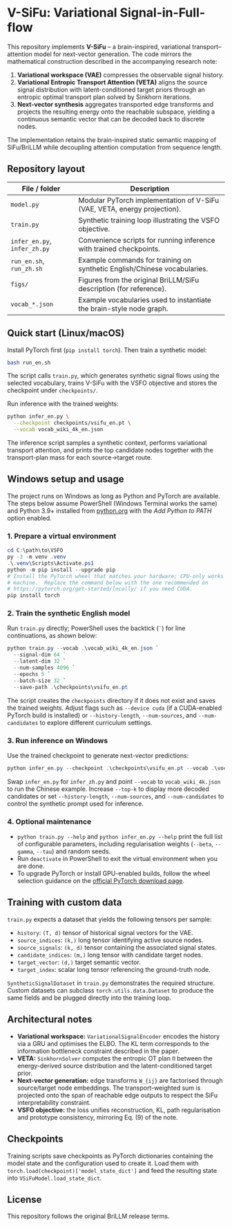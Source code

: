 # V-SiFu: Variational Signal-in-Full-flow

This repository implements **V-SiFu** – a brain-inspired, variational
transport–attention model for next-vector generation.  The code mirrors the
mathematical construction described in the accompanying research note:

1. **Variational workspace (VAE)** compresses the observable signal history.
2. **Variational Entropic Transport Attention (VETA)** aligns the source
   signal distribution with latent-conditioned target priors through an
   entropic optimal transport plan solved by Sinkhorn iterations.
3. **Next-vector synthesis** aggregates transported edge transforms and
   projects the resulting energy onto the reachable subspace, yielding a
   continuous semantic vector that can be decoded back to discrete nodes.

The implementation retains the brain-inspired static semantic mapping of
SiFu/BriLLM while decoupling attention computation from sequence length.

## Repository layout

| File / folder | Description |
| --- | --- |
| `model.py` | Modular PyTorch implementation of V-SiFu (VAE, VETA, energy projection). |
| `train.py` | Synthetic training loop illustrating the VSFO objective. |
| `infer_en.py`, `infer_zh.py` | Convenience scripts for running inference with trained checkpoints. |
| `run_en.sh`, `run_zh.sh` | Example commands for training on synthetic English/Chinese vocabularies. |
| `figs/` | Figures from the original BriLLM/SiFu description (for reference). |
| `vocab_*.json` | Example vocabularies used to instantiate the brain-style node graph. |

## Quick start (Linux/macOS)

Install PyTorch first (`pip install torch`).  Then train a synthetic model:

```bash
bash run_en.sh
```

The script calls `train.py`, which generates synthetic signal flows using the
selected vocabulary, trains V-SiFu with the VSFO objective and stores the
checkpoint under `checkpoints/`.

Run inference with the trained weights:

```bash
python infer_en.py \
  --checkpoint checkpoints/vsifu_en.pt \
  --vocab vocab_wiki_4k_en.json
```

The inference script samples a synthetic context, performs variational
transport attention, and prints the top candidate nodes together with the
transport-plan mass for each source→target route.

## Windows setup and usage

The project runs on Windows as long as Python and PyTorch are available.  The
steps below assume PowerShell (Windows Terminal works the same) and Python
3.9+ installed from [python.org](https://www.python.org) with the *Add Python to
PATH* option enabled.

### 1. Prepare a virtual environment

```powershell
cd C:\path\to\VSFO
py -3 -m venv .venv
.\.venv\Scripts\Activate.ps1
python -m pip install --upgrade pip
# Install the PyTorch wheel that matches your hardware; CPU-only works on any
# machine.  Replace the command below with the one recommended on
# https://pytorch.org/get-started/locally/ if you need CUDA.
pip install torch
```

### 2. Train the synthetic English model

Run `train.py` directly; PowerShell uses the backtick (`` ` ``) for line
continuations, as shown below:

```powershell
python train.py --vocab .\vocab_wiki_4k_en.json `
  --signal-dim 64 `
  --latent-dim 32 `
  --num-samples 4096 `
  --epochs 5 `
  --batch-size 32 `
  --save-path .\checkpoints\vsifu_en.pt
```

The script creates the `checkpoints` directory if it does not exist and saves
the trained weights.  Adjust flags such as `--device cuda` (if a CUDA-enabled
PyTorch build is installed) or `--history-length`, `--num-sources`, and
`--num-candidates` to explore different curriculum settings.

### 3. Run inference on Windows

Use the trained checkpoint to generate next-vector predictions:

```powershell
python infer_en.py --checkpoint .\checkpoints\vsifu_en.pt --vocab .\vocab_wiki_4k_en.json --device cpu
```

Swap `infer_en.py` for `infer_zh.py` and point `--vocab` to
`vocab_wiki_4k.json` to run the Chinese example.  Increase `--top-k` to display
more decoded candidates or set `--history-length`, `--num-sources`, and
`--num-candidates` to control the synthetic prompt used for inference.

### 4. Optional maintenance

- `python train.py --help` and `python infer_en.py --help` print the full list of
  configurable parameters, including regularisation weights (`--beta`, `--gamma`,
  `--tau`) and random seeds.
- Run `deactivate` in PowerShell to exit the virtual environment when you are
  done.
- To upgrade PyTorch or install GPU-enabled builds, follow the wheel selection
  guidance on the [official PyTorch download page](https://pytorch.org/get-started/locally/).

## Training with custom data

`train.py` expects a dataset that yields the following tensors per sample:

- `history`: `(T, d)` tensor of historical signal vectors for the VAE.
- `source_indices`: `(k,)` long tensor identifying active source nodes.
- `source_signals`: `(k, d)` tensor containing the associated signal states.
- `candidate_indices`: `(m,)` long tensor with candidate target nodes.
- `target_vector`: `(d,)` target semantic vector.
- `target_index`: scalar long tensor referencing the ground-truth node.

`SyntheticSignalDataset` in `train.py` demonstrates the required structure.
Custom datasets can subclass `torch.utils.data.Dataset` to produce the same
fields and be plugged directly into the training loop.

## Architectural notes

- **Variational workspace:** `VariationalSignalEncoder` encodes the history
  via a GRU and optimises the ELBO.  The KL term corresponds to the
  information bottleneck constraint described in the paper.
- **VETA:** `SinkhornSolver` computes the entropic OT plan `Π` between the
  energy-derived source distribution and the latent-conditioned target prior.
- **Next-vector generation:** edge transforms `W_{ij}` are factorised through
  source/target node embeddings.  The transport-weighted sum is projected onto
  the span of reachable edge outputs to respect the SiFu interpretability
  constraint.
- **VSFO objective:** the loss unifies reconstruction, KL, path regularisation
  and prototype consistency, mirroring Eq. (9) of the note.

## Checkpoints

Training scripts save checkpoints as PyTorch dictionaries containing the model
state and the configuration used to create it.  Load them with
`torch.load(checkpoint)['model_state_dict']` and feed the resulting state into
`VSiFuModel.load_state_dict`.

## License

This repository follows the original BriLLM release terms.
